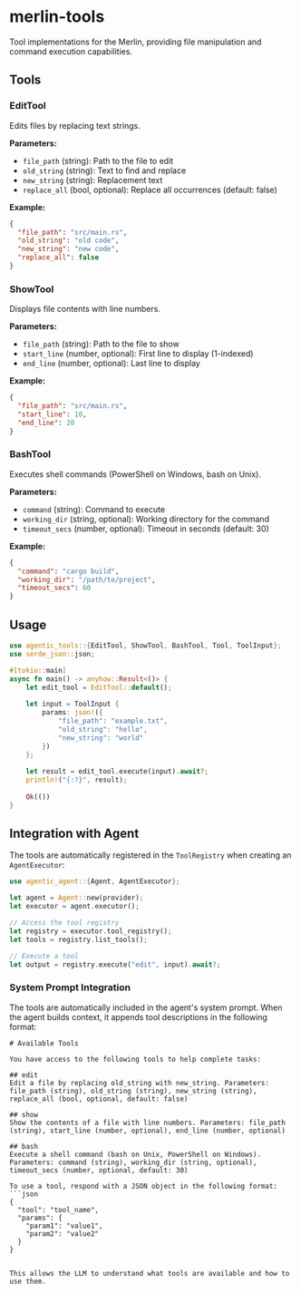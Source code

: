 # merlin-tools

Tool implementations for the Merlin, providing file manipulation and command execution capabilities.

## Tools

### EditTool
Edits files by replacing text strings.

**Parameters:**
- `file_path` (string): Path to the file to edit
- `old_string` (string): Text to find and replace
- `new_string` (string): Replacement text
- `replace_all` (bool, optional): Replace all occurrences (default: false)

**Example:**
```json
{
  "file_path": "src/main.rs",
  "old_string": "old code",
  "new_string": "new code",
  "replace_all": false
}
```

### ShowTool
Displays file contents with line numbers.

**Parameters:**
- `file_path` (string): Path to the file to show
- `start_line` (number, optional): First line to display (1-indexed)
- `end_line` (number, optional): Last line to display

**Example:**
```json
{
  "file_path": "src/main.rs",
  "start_line": 10,
  "end_line": 20
}
```

### BashTool
Executes shell commands (PowerShell on Windows, bash on Unix).

**Parameters:**
- `command` (string): Command to execute
- `working_dir` (string, optional): Working directory for the command
- `timeout_secs` (number, optional): Timeout in seconds (default: 30)

**Example:**
```json
{
  "command": "cargo build",
  "working_dir": "/path/to/project",
  "timeout_secs": 60
}
```

## Usage

```rust
use agentic_tools::{EditTool, ShowTool, BashTool, Tool, ToolInput};
use serde_json::json;

#[tokio::main]
async fn main() -> anyhow::Result<()> {
    let edit_tool = EditTool::default();
    
    let input = ToolInput {
        params: json!({
            "file_path": "example.txt",
            "old_string": "hello",
            "new_string": "world"
        })
    };
    
    let result = edit_tool.execute(input).await?;
    println!("{:?}", result);
    
    Ok(())
}
```

## Integration with Agent

The tools are automatically registered in the `ToolRegistry` when creating an `AgentExecutor`:

```rust
use agentic_agent::{Agent, AgentExecutor};

let agent = Agent::new(provider);
let executor = agent.executor();

// Access the tool registry
let registry = executor.tool_registry();
let tools = registry.list_tools();

// Execute a tool
let output = registry.execute("edit", input).await?;
```

### System Prompt Integration

The tools are automatically included in the agent's system prompt. When the agent builds context, it appends tool descriptions in the following format:

```
# Available Tools

You have access to the following tools to help complete tasks:

## edit
Edit a file by replacing old_string with new_string. Parameters: file_path (string), old_string (string), new_string (string), replace_all (bool, optional, default: false)

## show
Show the contents of a file with line numbers. Parameters: file_path (string), start_line (number, optional), end_line (number, optional)

## bash
Execute a shell command (bash on Unix, PowerShell on Windows). Parameters: command (string), working_dir (string, optional), timeout_secs (number, optional, default: 30)

To use a tool, respond with a JSON object in the following format:
```json
{
  "tool": "tool_name",
  "params": {
    "param1": "value1",
    "param2": "value2"
  }
}
```
```

This allows the LLM to understand what tools are available and how to use them.

